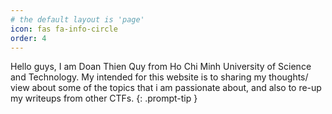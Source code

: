 ```yaml
---
# the default layout is 'page'
icon: fas fa-info-circle
order: 4
---
```


<!-- > Add Markdown syntax content to file `_tabs/about.md`{: .filepath } and it will show up on this page. -->
Hello guys, I am Doan Thien Quy from Ho Chi Minh University of Science and Technology. My intended for this website is to sharing my thoughts/ view about some of the topics that i am passionate about, and also to re-up my writeups from other CTFs.
{: .prompt-tip }
